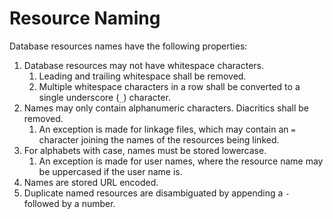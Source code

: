 Resource Naming
===

Database resources names have the following properties:
1. Database resources may not have whitespace characters.
   1. Leading and trailing whitespace shall be removed.
   1. Multiple whitespace characters in a row shall be converted to a single underscore (`_`) character.
1. Names may only contain alphanumeric characters. Diacritics shall be removed.
   1. An exception is made for linkage files, which may contain an `=` character joining the names of the 
      resources being linked.
1. For alphabets with case, names must be stored lowercase.
   1. An exception is made for user names, where the resource name may be uppercased if the user name is.
1. Names are stored URL encoded.
1. Duplicate named resources are disambiguated by appending a `-` followed by a number.
